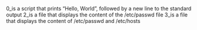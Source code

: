 0_is a script that prints “Hello, World”, followed by a new line to the standard output
2_is a file that displays the content of the /etc/passwd file
3_is a file that displays the content of /etc/passwd and /etc/hosts

